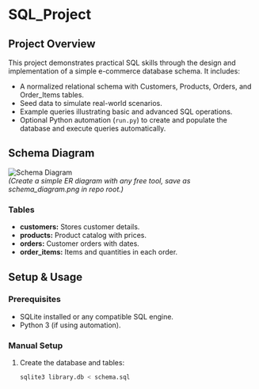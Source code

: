 # SQL_Project

## Project Overview

This project demonstrates practical SQL skills through the design and implementation of a simple e-commerce database schema. It includes:

- A normalized relational schema with Customers, Products, Orders, and Order_Items tables.
- Seed data to simulate real-world scenarios.
- Example queries illustrating basic and advanced SQL operations.
- Optional Python automation (`run.py`) to create and populate the database and execute queries automatically.

## Schema Diagram

![Schema Diagram](./schema_diagram.png)  
*(Create a simple ER diagram with any free tool, save as schema_diagram.png in repo root.)*

### Tables

- **customers:** Stores customer details.
- **products:** Product catalog with prices.
- **orders:** Customer orders with dates.
- **order_items:** Items and quantities in each order.

## Setup & Usage

### Prerequisites

- SQLite installed or any compatible SQL engine.
- Python 3 (if using automation).

### Manual Setup

1. Create the database and tables:

   ```bash
   sqlite3 library.db < schema.sql
